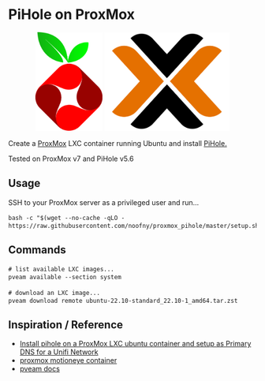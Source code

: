 # PiHole on ProxMox

<p align="center">
    <img height="200" alt="PiHole Logo" src="img/logo_pihole.png">
    <img height="200" alt="ProxMox Logo" src="img/logo_proxmox.png">
</p>

Create a [ProxMox](https://www.proxmox.com/en/) LXC container running Ubuntu and install [PiHole.](https://pi-hole.net/)

Tested on ProxMox v7 and PiHole v5.6

## Usage

SSH to your ProxMox server as a privileged user and run...

```shell
bash -c "$(wget --no-cache -qLO - https://raw.githubusercontent.com/noofny/proxmox_pihole/master/setup.sh)"
```

## Commands

```shell
# list available LXC images...
pveam available --section system

# download an LXC image...
pveam download remote ubuntu-22.10-standard_22.10-1_amd64.tar.zst
```

## Inspiration / Reference

- [Install pihole on a ProxMox LXC ubuntu container and setup as Primary DNS for a Unifi Network](https://florianmuller.com/install-pihole-on-a-proxmox-lxc-ubuntu-container-and-setup-as-primary-dns-for-unifi-network)
- [proxmox motioneye container](https://github.com/JedimasterRDW/proxmox_motioneye_container)
- [pveam docs](https://pve.proxmox.com/pve-docs/pveam.1.html)
